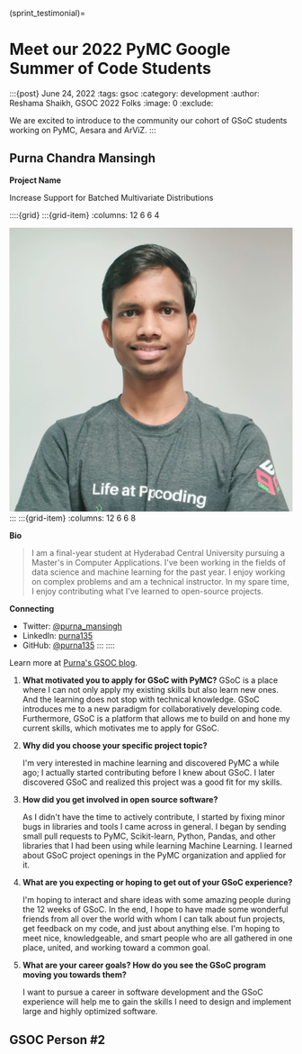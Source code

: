 (sprint_testimonial)=
# Meet our 2022 PyMC Google Summer of Code Students

:::{post} June 24, 2022
:tags: gsoc
:category: development
:author: Reshama Shaikh, GSOC 2022 Folks
:image: 0
:exclude:

We are excited to introduce to the community our cohort of GSoC students working on PyMC, Aesara and ArViZ.
:::

## Purna Chandra Mansingh

**Project Name**

Increase Support for Batched Multivariate Distributions

::::{grid}
:::{grid-item} 
:columns: 12 6 6 4

![photo of Purna Chandra Mansingh](../_static/gsoc_2022/purna.jpg)
:::
:::{grid-item}
:columns: 12 6 6 8

**Bio**
>I am a final-year student at Hyderabad Central University pursuing a Master's in Computer Applications. I've been working in the fields of data science and machine learning for the past year. I enjoy working on complex problems and am a technical instructor. In my spare time, I enjoy contributing what I've learned to open-source projects.

**Connecting** 
- Twitter: [@purna_mansingh](https://twitter.com/purna_mansingh)
- LinkedIn: [purna135](https://www.linkedin.com/in/purna135/)
- GitHub: [@purna135](http://github.com/purna135)
:::
::::

Learn more at [Purna's GSOC blog](https://purna135.github.io/gsoc/gsoc-2022-with-pymc/).

1. __What motivated you to apply for GSoC with PyMC?__
    GSoC is a place where I can not only apply my existing skills but also learn new ones. And the learning does not stop with technical knowledge. GSoC introduces me to a new paradigm for collaboratively developing code. Furthermore, GSoC is a platform that allows me to build on and hone my current skills, which motivates me to apply for GSoC.

1. __Why did you choose your specific project topic?__

    I'm very interested in machine learning and discovered PyMC a while ago; I actually started contributing before I knew about GSoC. I later discovered GSoC and realized this project was a good fit for my skills.

1. __How did you get involved in open source software?__

    As I didn't have the time to actively contribute, I started by fixing minor bugs in libraries and tools I came across in general. I began by sending small pull requests to PyMC, Scikit-learn, Python, Pandas, and other libraries that I had been using while learning Machine Learning. I learned about GSoC project openings in the PyMC organization and applied for it.

1. __What are you expecting or hoping to get out of your GSoC experience?__

    I'm hoping to interact and share ideas with some amazing people during the 12 weeks of GSoC. In the end, I hope to have made some wonderful friends from all over the world with whom I can talk about fun projects, get feedback on my code, and just about anything else. I'm hoping to meet nice, knowledgeable, and smart people who are all gathered in one place, united, and working toward a common goal.

1. __What are your career goals? How do you see the GSoC program moving you towards them?__

    I want to pursue a career in software development and the GSoC experience will help me to gain the skills I need to design and implement large and highly optimized software.

## GSOC Person #2


